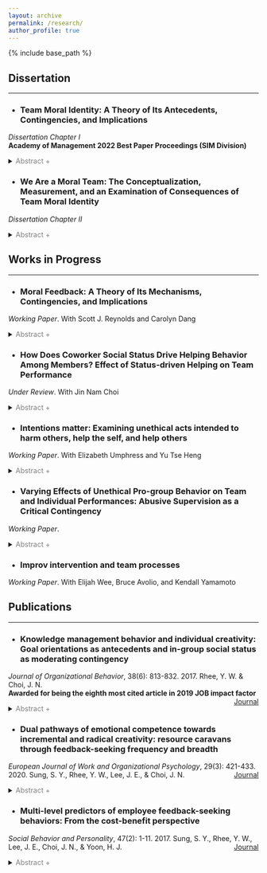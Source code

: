 ```yaml
---
layout: archive
permalink: /research/
author_profile: true
---
```


{% include base_path %}

## Dissertation
---

+ ### Team Moral Identity: A Theory of Its Antecedents, Contingencies, and Implications  
*Dissertation Chapter I* <br>
**Academy of Management 2022 Best Paper Proceedings (SIM Division)**
    <details>
    <summary><font color="gray">Abstract +</font></summary>
    <blockquote>In this paper, we introduce the concept of team moral identity, a team-level construct that represents the shared cognition that morality is a central, distinctive, and enduring attribute that defines the team. We draw from the theory of moral self, social identity theory, and self- verification literature to develop a model of the antecedents and outcomes of team moral identity. This model has theoretical implications for scholarship focusing on moral identity, collective identity, and behavioral ethics, and it holds numerous practical implications for those working in teams.</blockquote>
  </details>

+ ### We Are a Moral Team: The Conceptualization, Measurement, and an Examination of Consequences of Team Moral Identity
*Dissertation Chapter II*
    <details>
    <summary><font color="gray">Abstract +</font></summary>
    <blockquote>Moral identity has been one of the most frequently studied constructs in the field of behavioral ethics, yet previous studies have mostly examined moral identity as an individual phenomenon. Integrating the research findings from the collective identity and social identity literature, we examine moral identity at the team-level. In four studies, we develop a valid measure of team moral identity and explore its effects on various workplace outcomes. We find that team moral identity can take a different form depending on a unique set of moral values, i.e., conduct- or outcome-oriented moral characteristics, that a team regards as part of their definitional characteristics. We find that both conduct- and outcome-oriented team moral identities influence important moral and non-moral team outcomes, though their relational strengths can be vastly different as each team moral identity involves unique motivational influences on teams. Overall, this paper offers a theoretical and empirical basis for future research on team moral identity.</blockquote>
  </details>

## Works in Progress
---

+ ### Moral Feedback: A Theory of Its Mechanisms, Contingencies, and Implications 
*Working Paper*. With Scott J. Reynolds and Carolyn Dang
    <details>
    <summary><font color="gray">Abstract +</font></summary>
    <blockquote>Moral self-regulation has attracted substantial research attention as a mechanism that explains employee moral behavior. However, an important piece of moral regulation has been largely overlooked in the literature, namely, supervisory moral feedback. To theoretically explain the behavioral corrective function of moral feedback, we define two different forms of supervisory moral feedback: criterion referenced and social comparison moral feedback. Drawing from the feedback intervention and moral decision-making literatures, we argue that criterion referenced moral feedback decreases subsequent employee immoral behavior through cognitive pathways, while social comparison moral feedback does so by distinct mechanisms involving social pathways. We also define three different dimensions of the behavioral correction, duration, breadth, and immediacy, and propose that the behavioral correction effect of moral feedback varies contingent upon factors at the individual, team, and organizational levels. The present conceptual analysis highlights supervisors’ role in guiding subordinates who are morally off track and offers practical guidance on how to administer moral feedback consistent with the moral goals of an organization.</blockquote>
  </details>

+ ### How Does Coworker Social Status Drive Helping Behavior Among Members? Effect of Status-driven Helping on Team Performance 
*Under Review*. With Jin Nam Choi
    <details>
    <summary><font color="gray">Abstract +</font></summary>
    <blockquote>This study theorizes and examines how employees’ helping behavior is predicted by coworkers’ social status, which reflects the operation of an impression management motive. Drawing on social exchange theory and resource allocation framework, we further identify intragroup task conflict as a critical boundary condition that accentuates the role of coworker social status and further politicizes the helping behavior of employees. In view of the literature on the dark side of citizenship behavior, members’ status-driven helping behavior is expected to compromise team performance by reducing trust and coordination among team members. The current conceptual framework was empirically tested by field survey and online experimental studies. This study highlights the importance of distinct motives (prosocial, task-related, and self-serving) underlying citizenship behavior, which may lead to disparate individual and organizational outcomes.</blockquote>
  </details>

+ ### Intentions matter: Examining unethical acts intended to harm others, help the self, and help others
*Working Paper*. With Elizabeth Umphress and Yu Tse Heng
    <details>
    <summary><font color="gray">Abstract +</font></summary>
    <blockquote>This study theorizes and examines how observing unethical behaviors with different underlying intents, namely, pro-group, self-serving, and harming, committed by a group member influences an observer’s group directed behaviors. Drawing on the social identity theory, we identify the motivations to leave a group and avoid group members as critical group-oriented behaviors after observing a member’s unethical behavior. Furthermore, we posit the trust and threat as critical mechanisms that explain the observer’s reactions to different types of unethical intentions demonstrated by the perpetrator. We hypothesize that the unethical behavior with the harming intent will have the strongest effect, followed by the unethical behaviors committed with the self-serving and prosocial intentions. These hypotheses were empirically tested by online experimental studies using the scenario and critical incident methods; . This paper highlights the importance of identifying distinct motives (i.e., pro-group, self-serving, or harming) of unethical behaviors that occur in a group setting, which can involve distinct social identity processes that possess unique group-directed implications.</blockquote>
  </details>

+ ### Varying Effects of Unethical Pro-group Behavior on Team and Individual Performances: Abusive Supervision as a Critical Contingency
*Working Paper*. 
    <details>
    <summary><font color="gray">Abstract +</font></summary>
    <blockquote>The current study hypothesizes and tests how unethical pro-group behavior (UPB) of individual employees predict individual and team performance in a heterologous way. Drawing on the behavioral ethics literature and cognitive energetics theory, this study further identifies abusive supervision as a critical boundary condition that accentuates the heterogeneous relationship between UPB and performances at the individual- and team-levels. The current conceptual framework was empirically tested by 56 teams consisted of 186 Korean employees. Analytic results from multi-level and regression analysis reveal that UPB by individual employee is a significant and negative predictor of individual task performance, which tends to be strong in teams with a highly abusive leader. Collective UPB at teams shows a significantly positive effect on team performance, and this effect was driven primarily by teams with a highly abusive leader. The current theoretical and empirical analysis highlights the multi-level nature of UPB and its performance implications.</blockquote>
  </details>

+ ### Improv intervention and team processes
*Working Paper*. With Elijah Wee, Bruce Avolio, and Kendall Yamamoto

## Publications
---

+ ### Knowledge management behavior and individual creativity: Goal orientations as antecedents and in-group social status as moderating contingency
*Journal of Organizational Behavior*, 38(6): 813-832. 2017. Rhee, Y. W. & Choi, J. N.<br>
**Awarded for being the eighth most cited article in 2019 JOB impact factor**
<span style="float:right"><a target = "_blank" href="https://doi.org/10.1002/job.2168" class="btn btn--warning btn--small">Journal</a>
    <details>
    <summary><font color="gray">Abstract +</font></summary>
    <blockquote>Creativity is an increasingly important domain of performance largely based on knowledge held and exchanged among employees. Despite the necessity of knowledge exchange, individual employees tend to experience mixed motivation caused by the inherent social dilemma of knowledge sharing. To pragmatically explain how individuals deal with this motivational dilemma, we propose an expanded framework of knowledge management behavior (KMB) that includes knowledge sharing, hiding, and manipulation. Individual choices among these KMBs may be driven by dispositional goal orientations. We also propose that the effects of KMB on creativity of employees vary depending on their social status in a work group. Our analyses based on 214 employees from 37 teams reveal that (i) learning goal orientation increases knowledge sharing and decreases knowledge manipulation; (ii) avoiding goal orientation increases knowledge sharing and manipulation; and (iii) proving goal orientation increases knowledge hiding and manipulation. Knowledge hiding is negatively related to employee creativity, particularly for employees with high social status. Knowledge manipulation is positively related to creativity, particularly for those with high social status. This study develops and validates a theoretical framework explaining the formative process and distinct outcomes of the multifaceted and strategic approaches to KMB at the individual level.</blockquote>
  </details>
    
+ ### Dual pathways of emotional competence towards incremental and radical creativity: resource caravans through feedback-seeking frequency and breadth
*European Journal of Work and Organizational Psychology*, 29(3): 421-433. 2020. Sung, S. Y., Rhee, Y. W., Lee, J. E., & Choi, J. N.
<span style="float:right"><a target = "_blank" href="https://doi.org/10.1080/1359432X.2020.1718654" class="btn btn--warning btn--small">Journal</a>
    <details>
    <summary><font color="gray">Abstract +</font></summary>
    <blockquote>This study examined how employees’ emotional competence predicts feedback-seeking behaviour (FSB) and consequently incremental and radical creativity on the basis of conservation of resource (COR) theory. We posit that emotional competence enhances the two types of creativity by generating resource caravans through distinct patterns of FSB. Our analysis based on the data collected from 206 employees from 85 work teams revealed that emotional competence has a significant indirect effect on the incremental creativity of team members, as rated by leaders, through frequent feedback seeking. Emotional competence also exhibited a considerable direct effect on radical creativity. In addition, emotional competence predicted source variety, namely, feedback-seeking breadth, which in turn contributed to radical creativity. This study offers new and useful theoretical and practical insights regarding the different types of creativity in the workplace by employing COR theory and the resource caravan perspective.</blockquote>
  </details>
    
+ ### Multi-level predictors of employee feedback-seeking behaviors: From the cost-benefit perspective
*Social Behavior and Personality*, 47(2): 1-11. 2017. Sung, S. Y., Rhee, Y. W., Lee, J. E., Choi, J. N., & Yoon, H. J.
<span style="float:right"><a target = "_blank" href="https://doi.org/10.2224/sbp.7977" class="btn btn--warning btn--small">Journal</a>
    <details>
    <summary><font color="gray">Abstract +</font></summary>
    <blockquote>In this study, we examined the two distinct dimensions of feedback-seeking behavior (FSB), namely, feedback-seeking frequency and feedback-seeking breadth. We focused on work team properties and team members’ social characteristics, and identified the multilevel social contextual predictors for each FSB dimension in an organizational team setting. Participants were 187 employees in 45 work teams in various industries in South Korea. Results show that feedback-seeking frequency was significantly positively related to three individual or team characteristics (i.e., emotional competence, team reflexivity, and task interdependence), but feedback-seeking breadth was significantly positively related to only one dimension, team reflexivity. Our findings provide an understanding of the multilevel emergent process of FSB in work teams, and the impact of the multilevel antecedents on the two FSB dimensions. Theoretical and practical implications are discussed.</blockquote>
  </details>
